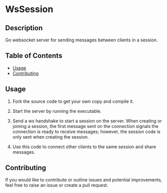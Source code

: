 # WsSession

## Description

Go websocket server for sending messages between clients in a session.

## Table of Contents

- [Usage](#usage)
- [Contributing](#contributing)

## Usage

1. Fork the source code to get your own copy and compile it.

2. Start the server by running the executable.

3. Send a ws handshake to start a session on the server. When creating or joining a session, the first message sent on the connection signals the connection is ready to receive messages; however, the session code is only sent when creating the session.

4. Use this code to connect other clients to the same session and share messages.

## Contributing

If you would like to contribute or outline issues and potential improvements, feel free to raise an issue or create a pull request.